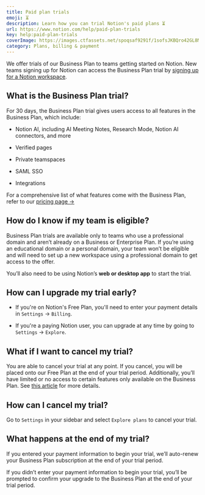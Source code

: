 ```yaml
---
title: Paid plan trials
emoji: ⏳
description: Learn how you can trial Notion's paid plans ⏳
url: https://www.notion.com/help/paid-plan-trials
key: help:paid-plan-trials
coverImage: https://images.ctfassets.net/spoqsaf9291f/1sofsJKBQro42GL8MjrFBt/c69d56ef42f8f249e7c3e63a2ddedbc6/paid-plan-trials.png
category: Plans, billing & payment
---
```


We offer trials of our Business Plan to teams getting started on Notion. New teams signing up for Notion can access the Business Plan trial by [signing up for a Notion workspace](https://www.notion.com/signup).

## What is the Business Plan trial?

For 30 days, the Business Plan trial gives users access to all features in the Business Plan, which include:

* Notion AI, including AI Meeting Notes, Research Mode, Notion AI connectors, and more

* Verified pages

* Private teamspaces

* SAML SSO

* Integrations

For a comprehensive list of what features come with the Business Plan, refer to our [pricing page →](https://www.notion.com/pricing)

## How do I know if my team is eligible?

Business Plan trials are available only to teams who use a professional domain and aren’t already on a Business or Enterprise Plan. If you’re using an educational domain or a personal domain, your team won’t be eligible and will need to set up a new workspace using a professional domain to get access to the offer.

You’ll also need to be using Notion’s **web or desktop app** to start the trial.

## How can I upgrade my trial early?

* If you're on Notion's Free Plan, you'll need to enter your payment details in `Settings` → `Billing`.

* If you're a paying Notion user, you can upgrade at any time by going to `Settings` → `Explore`.

## What if I want to cancel my trial?

You are able to cancel your trial at any point. If you cancel, you will be placed onto our Free Plan at the end of your trial period. Additionally, you’ll have limited or no access to certain features only available on the Business Plan. See [this article](https://www.notion.com/help/plan-downgrade) for more details.

## How can I cancel my trial?

Go to `Settings` in your sidebar and select `Explore plans` to cancel your trial.

## What happens at the end of my trial?

If you entered your payment information to begin your trial, we’ll auto-renew your Business Plan subscription at the end of your trial period.

If you didn’t enter your payment information to begin your trial, you’ll be prompted to confirm your upgrade to the Business Plan at the end of your trial period.
